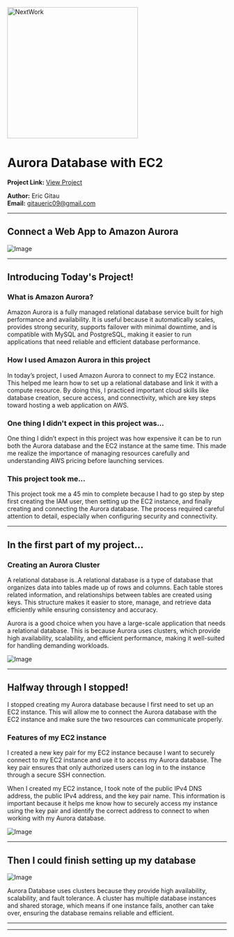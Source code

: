 <img src="https://cdn.prod.website-files.com/677c400686e724409a5a7409/6790ad949cf622dc8dcd9fe4_nextwork-logo-leather.svg" alt="NextWork" width="300" />

# Aurora Database with EC2

**Project Link:** [View Project](http://learn.nextwork.org/projects/aws-databases-aurora)

**Author:** Eric Gitau  
**Email:** gitaueric09@gmail.com

---

## Connect a Web App to Amazon Aurora

![Image](http://learn.nextwork.org/inspired_purple_vibrant_plum/uploads/aws-databases-aurora_44443546)

---

## Introducing Today's Project!

### What is Amazon Aurora?

Amazon Aurora is a fully managed relational database service built for high performance and availability. It is useful because it automatically scales, provides strong security, supports failover with minimal downtime, and is compatible with MySQL and PostgreSQL, making it easier to run applications that need reliable and efficient database performance.

### How I used Amazon Aurora in this project

In today’s project, I used Amazon Aurora to connect to my EC2 instance. This helped me learn how to set up a relational database and link it with a compute resource. By doing this, I practiced important cloud skills like database creation, secure access, and connectivity, which are key steps toward hosting a web application on AWS.

### One thing I didn't expect in this project was...

One thing I didn’t expect in this project was how expensive it can be to run both the Aurora database and the EC2 instance at the same time. This made me realize the importance of managing resources carefully and understanding AWS pricing before launching services.

### This project took me...

This project took me a 45 min to complete because I had to go step by step first creating the IAM user, then setting up the EC2 instance, and finally creating and connecting the Aurora database. The process required careful attention to detail, especially when configuring security and connectivity.

---

## In the first part of my project...

### Creating an Aurora Cluster

A relational database is..A relational database is a type of database that organizes data into tables made up of rows and columns. Each table stores related information, and relationships between tables are created using keys. This structure makes it easier to store, manage, and retrieve data efficiently while ensuring consistency and accuracy.

Aurora is a good choice when you have a large-scale application that needs a relational database. This is because Aurora uses clusters, which provide high availability, scalability, and efficient performance, making it well-suited for handling demanding workloads.

![Image](http://learn.nextwork.org/inspired_purple_vibrant_plum/uploads/aws-databases-aurora_44443546)

---

## Halfway through I stopped!

I stopped creating my Aurora database because I first need to set up an EC2 instance. This will allow me to connect the Aurora database with the EC2 instance and make sure the two resources can communicate properly.

### Features of my EC2 instance

I created a new key pair for my EC2 instance because I want to securely connect to my EC2 instance and use it to access my Aurora database. The key pair ensures that only authorized users can log in to the instance through a secure SSH connection.

When I created my EC2 instance, I took note of the public IPv4 DNS address, the public IPv4 address, and the key pair name. This information is important because it helps me know how to securely access my instance using the key pair and identify the correct address to connect to when working with my Aurora database.

![Image](http://learn.nextwork.org/inspired_purple_vibrant_plum/uploads/aws-databases-aurora_91b9fd1g)

---

## Then I could finish setting up my database

![Image](http://learn.nextwork.org/inspired_purple_vibrant_plum/uploads/aws-databases-aurora_1fddb0b5)

Aurora Database uses clusters because they provide high availability, scalability, and fault tolerance. A cluster has multiple database instances and shared storage, which means if one instance fails, another can take over, ensuring the database remains reliable and efficient.

---

---
